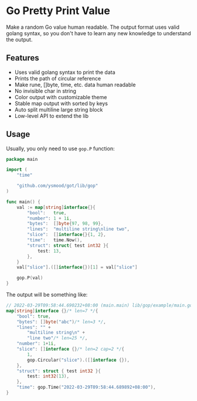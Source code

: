 # Go Pretty Print Value

Make a random Go value human readable. The output format uses valid golang syntax, so you don't have to learn any new knowledge to understand the output.

## Features

- Uses valid golang syntax to print the data
- Prints the path of circular reference
- Make rune, []byte, time, etc. data human readable
- No invisible char in string
- Color output with customizable theme
- Stable map output with sorted by keys
- Auto split multiline large string block
- Low-level API to extend the lib

## Usage

Usually, you only need to use `gop.P` function:

```go
package main

import (
    "time"

    "github.com/ysmood/got/lib/gop"
)

func main() {
    val := map[string]interface{}{
        "bool":   true,
        "number": 1 + 1i,
        "bytes":  []byte{97, 98, 99},
        "lines":  "multiline string\nline two",
        "slice":  []interface{}{1, 2},
        "time":   time.Now(),
        "struct": struct{ test int32 }{
            test: 13,
        },
    }
    val["slice"].([]interface{})[1] = val["slice"]

    gop.P(val)
}
```

The output will be something like:

```go
// 2022-03-29T09:58:44.690232+08:00 (main.main) lib/gop/example/main.go:23
map[string]interface {}/* len=7 */{
    "bool": true,
    "bytes": []byte("abc")/* len=3 */,
    "lines": "" +
        "multiline string\n" +
        "line two"/* len=25 */,
    "number": 1+1i,
    "slice": []interface {}/* len=2 cap=2 */{
        1,
        gop.Circular("slice").([]interface {}),
    },
    "struct": struct { test int32 }{
        test: int32(13),
    },
    "time": gop.Time("2022-03-29T09:58:44.689892+08:00"),
}
```
